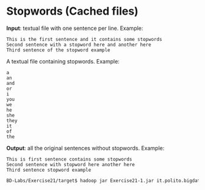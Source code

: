 # Stopwords (Cached files)

**Input**: textual file with one sentence per line. Example:

    This is the first sentence and it contains some stopwords
    Second sentence with a stopword here and another here
    Third sentence of the stopword example

A textual file containing stopwords. Example:

    a
    an
    and
    or
    i
    you
    we
    he
    she
    they
    it
    of
    the

**Output**: all the original sentences without stopwords. Example:

    This is first sentence contains some stopwords 
    Second sentence with stopword here another here 
    Third sentence stopword example 

```sh
BD-Labs/Exercise21/target$ hadoop jar Exercise21-1.jar it.polito.bigdata.hadoop.E21Driver ./in/ ./out/ ../stopwords.txt
```
